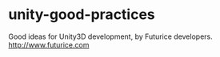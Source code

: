 # unity-good-practices
Good ideas for Unity3D development, by Futurice developers. http://www.futurice.com
